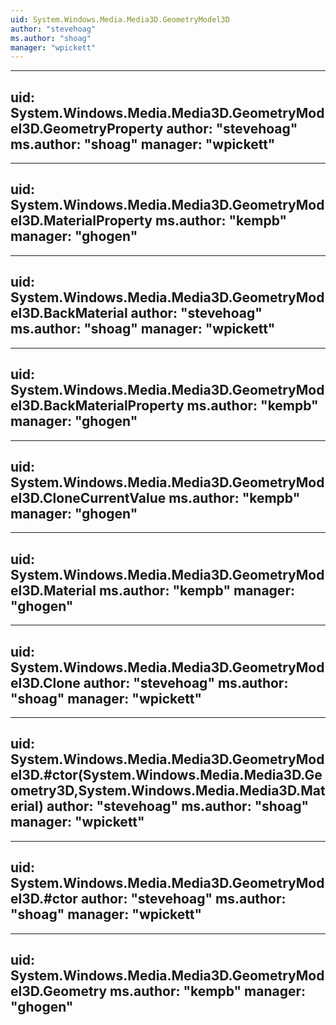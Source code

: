 ```yaml
---
uid: System.Windows.Media.Media3D.GeometryModel3D
author: "stevehoag"
ms.author: "shoag"
manager: "wpickett"
---
```


---
uid: System.Windows.Media.Media3D.GeometryModel3D.GeometryProperty
author: "stevehoag"
ms.author: "shoag"
manager: "wpickett"
---

---
uid: System.Windows.Media.Media3D.GeometryModel3D.MaterialProperty
ms.author: "kempb"
manager: "ghogen"
---

---
uid: System.Windows.Media.Media3D.GeometryModel3D.BackMaterial
author: "stevehoag"
ms.author: "shoag"
manager: "wpickett"
---

---
uid: System.Windows.Media.Media3D.GeometryModel3D.BackMaterialProperty
ms.author: "kempb"
manager: "ghogen"
---

---
uid: System.Windows.Media.Media3D.GeometryModel3D.CloneCurrentValue
ms.author: "kempb"
manager: "ghogen"
---

---
uid: System.Windows.Media.Media3D.GeometryModel3D.Material
ms.author: "kempb"
manager: "ghogen"
---

---
uid: System.Windows.Media.Media3D.GeometryModel3D.Clone
author: "stevehoag"
ms.author: "shoag"
manager: "wpickett"
---

---
uid: System.Windows.Media.Media3D.GeometryModel3D.#ctor(System.Windows.Media.Media3D.Geometry3D,System.Windows.Media.Media3D.Material)
author: "stevehoag"
ms.author: "shoag"
manager: "wpickett"
---

---
uid: System.Windows.Media.Media3D.GeometryModel3D.#ctor
author: "stevehoag"
ms.author: "shoag"
manager: "wpickett"
---

---
uid: System.Windows.Media.Media3D.GeometryModel3D.Geometry
ms.author: "kempb"
manager: "ghogen"
---
